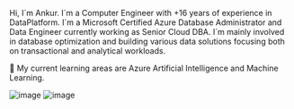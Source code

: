 Hi, I´m Ankur.
I´m a Computer Engineer with +16 years of experience in DataPlatform. I´m a Microsoft Certified Azure Database Administrator and Data Engineer currently working as Senior Cloud DBA. 
I´m mainly involved in database optimization and building various data solutions focusing both on transactional and analytical workloads.

🌱 My current learning areas are Azure Artificial Intelligence and Machine Learning.

![image](https://user-images.githubusercontent.com/54522381/161662895-27b867a0-2a66-4d60-8046-333cc386d07d.png)
![image](https://user-images.githubusercontent.com/54522381/161663188-fce3a1e6-189c-4ed4-8bc0-497c20a0055d.png)


